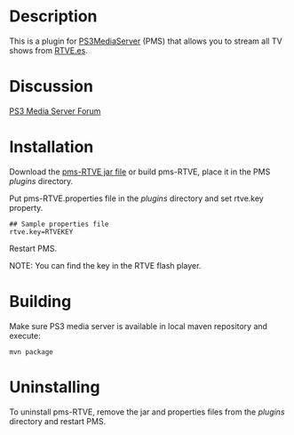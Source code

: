 Description
===========
This is a plugin for [PS3MediaServer](https://github.com/ps3mediaserver/ps3mediaserver) (PMS) that allows you to stream all TV shows from [RTVE.es](http://www.rtve.es/alacarta/).

Discussion
==========
[PS3 Media Server Forum](http://www.ps3mediaserver.org/forum/viewtopic.php?t=11219)

Installation
============
Download the [pms-RTVE jar file](https://www.dropbox.com/sh/i72m90ly5va9khq/9MDxgzM_9D) or build pms-RTVE, place it in the PMS *plugins* directory.

Put pms-RTVE.properties file in the *plugins* directory and set rtve.key property.

    ## Sample properties file
    rtve.key=RTVEKEY

Restart PMS.

NOTE: You can find the key in the RTVE flash player.

Building
========
Make sure PS3 media server is available in local maven repository and execute:

    mvn package

Uninstalling
============
To uninstall pms-RTVE, remove the jar and properties files from the *plugins* directory and restart PMS.

